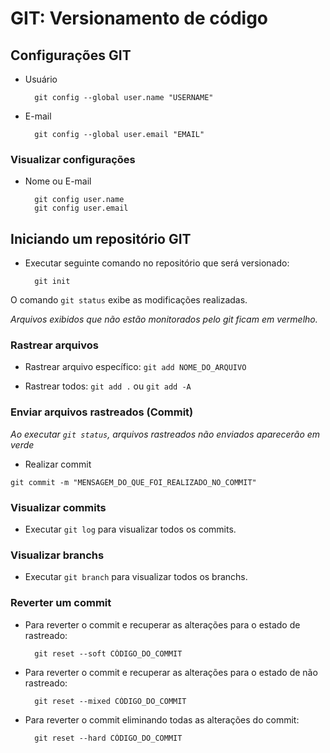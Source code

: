 # GIT: Versionamento de código

## Configurações GIT

* Usuário

        git config --global user.name "USERNAME"

* E-mail

        git config --global user.email "EMAIL"

### Visualizar configurações

* Nome ou E-mail

        git config user.name
        git config user.email

## Iniciando um repositório GIT

* Executar seguinte comando no repositório que será versionado:

        git init

O comando ```git status``` exibe as modificações realizadas.

*Arquivos exibidos que não estão monitorados pelo git ficam em vermelho.*

### Rastrear arquivos

* Rastrear arquivo específico: ```git add NOME_DO_ARQUIVO```

* Rastrear todos: ```git add .``` ou ```git add -A```

### Enviar arquivos rastreados (Commit)

*Ao executar ```git status```, arquivos rastreados não enviados aparecerão em verde*

* Realizar commit

```git commit -m "MENSAGEM_DO_QUE_FOI_REALIZADO_NO_COMMIT"```

### Visualizar commits

* Executar ```git log``` para visualizar todos os commits.

### Visualizar branchs

* Executar ```git branch``` para visualizar todos os branchs.

### Reverter um commit

* Para reverter o commit e recuperar as alterações para o estado de rastreado:

        git reset --soft CÓDIGO_DO_COMMIT

* Para reverter o commit e recuperar as alterações para o estado de não rastreado:

        git reset --mixed CÓDIGO_DO_COMMIT

* Para reverter o commit eliminando todas as alterações do commit:

        git reset --hard CÓDIGO_DO_COMMIT



